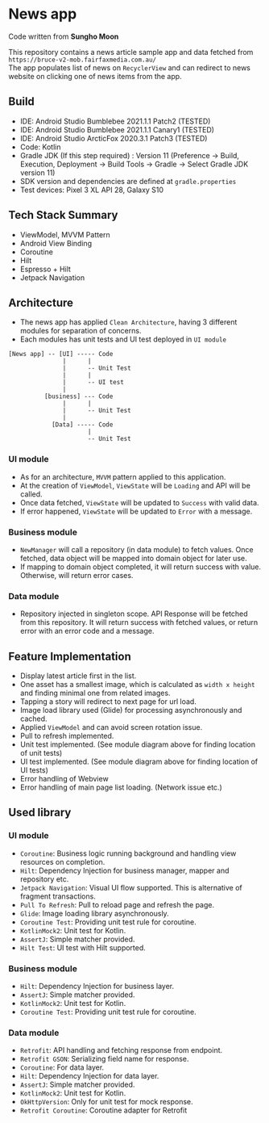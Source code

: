 # News app

Code written from **Sungho Moon**

This repository contains a news article sample app and data fetched from <br/>`https://bruce-v2-mob.fairfaxmedia.com.au/`<br/>
The app populates list of news on `RecyclerView` and can redirect to news website on clicking one of news items from the app.

## Build
* IDE: Android Studio Bumblebee 2021.1.1 Patch2 (TESTED)
* IDE: Android Studio Bumblebee 2021.1.1 Canary1 (TESTED)
* IDE: Android Studio ArcticFox 2020.3.1 Patch3 (TESTED)
* Code: Kotlin
* Gradle JDK (If this step required) : Version 11 (Preference -> Build, Execution, Deployment -> Build Tools -> Gradle -> Select Gradle JDK version 11)
* SDK version and dependencies are defined at `gradle.properties`
* Test devices: Pixel 3 XL API 28, Galaxy S10

## Tech Stack Summary
* ViewModel, MVVM Pattern
* Android View Binding
* Coroutine
* Hilt
* Espresso + Hilt
* Jetpack Navigation


## Architecture
* The news app has applied `Clean Architecture`, having 3 different modules for separation of concerns.
* Each modules has unit tests and UI test deployed in `UI module`

```
[News app] -- [UI] ----- Code
               |      |
               |      -- Unit Test
               |      |
               |      -- UI test
               |
          [business] --- Code
               |      |
               |      -- Unit Test
               |
            [Data] ----- Code
                      |
                      -- Unit Test
```

### UI module
* As for an architecture, `MVVM` pattern applied to this application.
* At the creation of `ViewModel`, `ViewState` will be `Loading` and API will be called.
* Once data fetched, `ViewState` will be updated to `Success` with valid data.
* If error happened, `ViewState` will be updated to `Error` with a message.

### Business module
* `NewManager` will call a repository (in data module) to fetch values. Once fetched, data object will be mapped into domain object for later use.
* If mapping to domain object completed, it will return success with value. Otherwise, will return error cases.

### Data module
* Repository injected in singleton scope. API Response will be fetched from this repository. It will return success with fetched values, or return error with an error code and a message.

## Feature Implementation
* Display latest article first in the list.
* One asset has a smallest image, which is calculated as `width x height` and finding minimal one from related images.
* Tapping a story will redirect to next page for url load.
* Image load library used (Glide) for processing asynchronously and cached.
* Applied `ViewModel` and can avoid screen rotation issue.
* Pull to refresh implemented.
* Unit test implemented. (See module diagram above for finding location of unit tests)
* UI test implemented. (See module diagram above for finding location of UI tests)
* Error handling of Webview
* Error handling of main page list loading. (Network issue etc.)


## Used library
### UI module
* `Coroutine`: Business logic running background and handling view resources on completion.
* `Hilt`: Dependency Injection for business manager, mapper and repository etc.
* `Jetpack Navigation`: Visual UI flow supported. This is alternative of fragment transactions.
* `Pull To Refresh`: Pull to reload page and refresh the page.
* `Glide`: Image loading library asynchronously.
* `Coroutine Test`: Providing unit test rule for coroutine.
* `KotlinMock2`: Unit test for Kotlin.
* `AssertJ`: Simple matcher provided.
* `Hilt Test`: UI test with Hilt supported.

### Business module
* `Hilt`: Dependency Injection for business layer.
* `AssertJ`: Simple matcher provided.
* `KotlinMock2`: Unit test for Kotlin.
* `Coroutine Test`: Providing unit test rule for coroutine.

### Data module
* `Retrofit`: API handling and fetching response from endpoint.
* `Retrofit GSON`: Serializing field name for response.
* `Coroutine`: For data layer.
* `Hilt`: Dependency Injection for data layer.
* `AssertJ`: Simple matcher provided.
* `KotlinMock2`: Unit test for Kotlin.
* `OkHttpVersion`: Only for unit test for mock response.
* `Retrofit Coroutine`: Coroutine adapter for Retrofit
